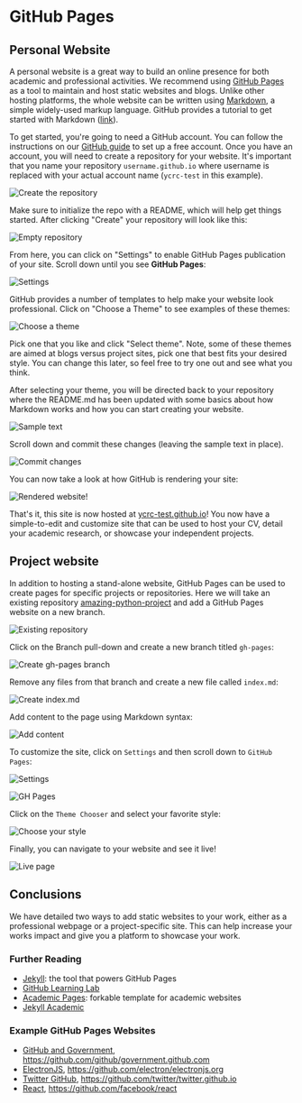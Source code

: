 # GitHub Pages

## Personal Website

A personal website is a great way to build an online presence for both academic and professional activities.
We recommend using [GitHub Pages](https://guides.github.com/features/pages/) as a tool to maintain and host static websites and blogs.
Unlike other hosting platforms, the whole website can be written using [Markdown](https://www.markdownguide.org), a simple widely-used markup language.
GitHub provides a tutorial to get started with Markdown ([link](https://guides.github.com/features/mastering-markdown/)).

To get started, you're going to need a GitHub account.
You can follow the instructions on our [GitHub guide](./github.md) to set up a free account.
Once you have an account, you will need to create a repository for your website.
It's important that you name your repository `username.github.io`  where username is replaced with your actual account name (`ycrc-test` in this example).

![Create the repository](/img/ghpages_1.png)

Make sure to initialize the repo with a README, which will help get things started.
After clicking "Create" your repository will look like this:

![Empty repository](/img/ghpages_2.png)

From here, you can click on "Settings" to enable GitHub Pages publication of your site.
Scroll down until you see **GitHub Pages**:

![Settings](/img/ghpages_3.png)

GitHub provides a number of templates to help make your website look professional.
Click on "Choose a Theme" to see examples of these themes:

![Choose a theme](/img/ghpages_4.png)

Pick one that you like and click "Select theme".
Note, some of these themes are aimed at blogs versus project sites, pick one that best fits your desired style.
You can change this later, so feel free to try one out and see what you think.

After selecting your theme, you will be directed back to your repository where the README.md has been updated with some basics about how Markdown works and how you can start creating your website.

![Sample text](/img/ghpages_5.png)

Scroll down and commit these changes (leaving the sample text in place).

![Commit changes](/img/ghpages_6.png)

You can now take a look at how GitHub is rendering your site:

![Rendered website!](/img/ghpages_7.png)

That's it, this site is now hosted at [ycrc-test.github.io](http://ycrc-test.github.io)!
You now have a simple-to-edit and customize site that can be used to host your CV, detail your academic research, or showcase your independent projects.

## Project website

In addition to hosting a stand-alone website, GitHub Pages can be used to create pages for specific projects or repositories.
Here we will take an existing repository [amazing-python-project](https://github.com/ycrc-test/amazing_python_project) and add a GitHub Pages website on a new branch.

![Existing repository](/img/project_GHP_1.png)

Click on the Branch pull-down and create a new branch titled `gh-pages`:

![Create gh-pages branch](/img/project_GHP_2.png)

Remove any files from that branch and create a new file called `index.md`:

![Create index.md](/img/project_GHP_3.png)

Add content to the page using Markdown syntax:

![Add content](/img/project_GHP_4.png)

To customize the site, click on `Settings` and then scroll down to `GitHub Pages`:

![Settings](/img/project_GHP_5.png)

![GH Pages](/img/project_GHP_6.png)

Click on the `Theme Chooser` and select your favorite style:

![Choose your style](/img/project_GHP_8.png)

Finally, you can navigate to your website and see it live!

![Live page](/img/project_GHP_9.png)

## Conclusions

We have detailed two ways to add static websites to your work, either as a professional webpage or a project-specific site.
This can help increase your works impact and give you a platform to showcase your work.

### Further Reading

- [Jekyll](https://jekyllrb.com): the tool that powers GitHub Pages
- [GitHub Learning Lab](https://lab.github.com/githubtraining/github-pages)
- [Academic Pages](https://academicpages.github.io): forkable template for academic websites
- [Jekyll Academic](https://ncsu-libraries.github.io/jekyll-academic-docs/about/)

### Example GitHub Pages Websites

- [GitHub and Government](https://government.github.com), https://github.com/github/government.github.com
- [ElectronJS](https://electronjs.org), https://github.com/electron/electronjs.org
- [Twitter GitHub](https://twitter.github.io), https://github.com/twitter/twitter.github.io
- [React](https://reactjs.org), https://github.com/facebook/react
